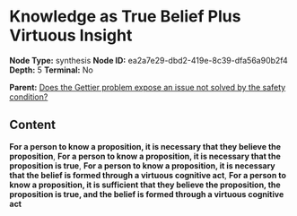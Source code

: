 # Knowledge as True Belief Plus Virtuous Insight

**Node Type:** synthesis
**Node ID:** ea2a7e29-dbd2-419e-8c39-dfa56a90b2f4
**Depth:** 5
**Terminal:** No

**Parent:** [Does the Gettier problem expose an issue not solved by the safety condition?](does-the-gettier-problem-expose-an-issue-not-solved-by-the-safety-condition-antithesis-e5c1f7e7-a4f7-4de2-af24-3f34763053f5.md)

## Content

**For a person to know a proposition, it is necessary that they believe the proposition**, **For a person to know a proposition, it is necessary that the proposition is true**, **For a person to know a proposition, it is necessary that the belief is formed through a virtuous cognitive act**, **For a person to know a proposition, it is sufficient that they believe the proposition, the proposition is true, and the belief is formed through a virtuous cognitive act**

